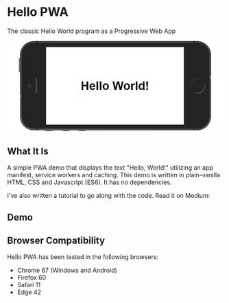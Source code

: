 # Hello PWA
The classic Hello World program as a Progressive Web App

![Hello World Screenshot](./screenshot.jpg "Hello World Screenshot")

## What It Is

A simple PWA demo that displays the text "Hello, World!" utilizing an app manifest, service workers and caching. This demo is written in plain-vanilla HTML, CSS and Javascript (ES6). It has no dependencies.

I've also written a tutorial to go along with the code. Read it on Medium:


## Demo



## Browser Compatibility

Hello PWA has been tested in the following browsers:

* Chrome 67 (Windows and Android)
* Firefox 60
* Safari 11
* Edge 42
